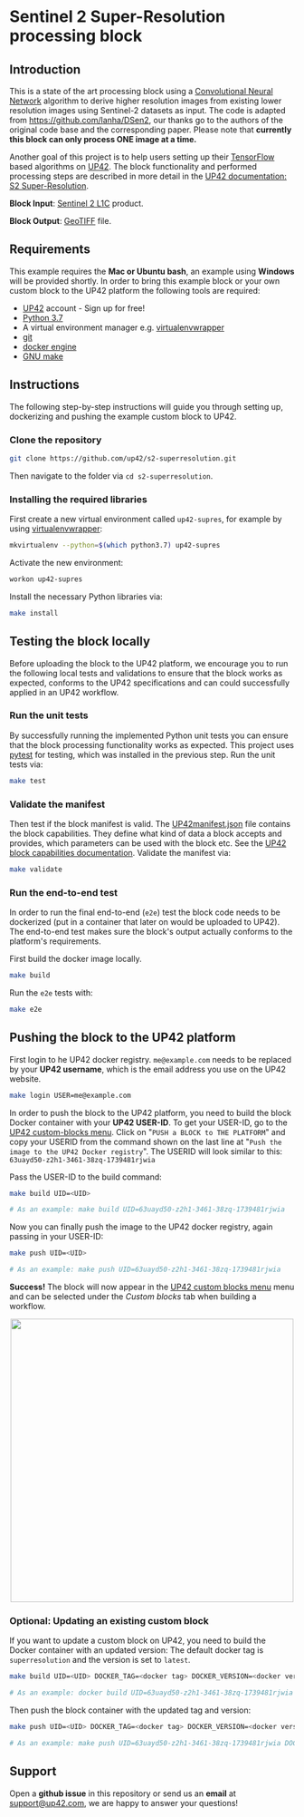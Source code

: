 # Sentinel 2 Super-Resolution processing block
## Introduction

This is a state of the art processing block using a [Convolutional Neural Network](https://en.wikipedia.org/wiki/Convolutional_neural_network)
algorithm to derive higher resolution images from existing lower resolution images using Sentinel-2 datasets as input.
The code is adapted from https://github.com/lanha/DSen2, our thanks go to the authors of the original code base and the
corresponding paper. Please note that **currently this block can only process ONE image at a time.**

Another goal of this project is to help users setting up their [TensorFlow](https://tensorflow.org) based algorithms on
[UP42](https://up42.com). The block functionality and performed
processing steps are described in more detail in the [UP42 documentation: S2 Super-Resolution](https://docs.up42.com/up42-blocks/processing/s2-superresolution.html).

**Block Input**: [Sentinel 2 L1C](https://docs.up42.com/up42-blocks/sobloo-s2-l1c.html) product.

**Block Output**: [GeoTIFF](https://en.wikipedia.org/wiki/GeoTIFF) file.

## Requirements

This example requires the **Mac or Ubuntu bash**, an example using **Windows** will be provided shortly.
In order to bring this example block or your own custom block to the UP42 platform the following tools are required:


 - [UP42](https://up42.com) account -  Sign up for free!
 - [Python 3.7](https://python.org/downloads)
 - A virtual environment manager e.g. [virtualenvwrapper](https://virtualenvwrapper.readthedocs.io/en/latest/)
 - [git](https://git-scm.com/)
 - [docker engine](https://docs.docker.com/engine/)
 - [GNU make](https://www.gnu.org/software/make/)


## Instructions

The following step-by-step instructions will guide you through setting up, dockerizing and pushing the example custom
block to UP42.

### Clone the repository

```bash
git clone https://github.com/up42/s2-superresolution.git
```

Then navigate to the folder via `cd s2-superresolution`.

### Installing the required libraries

First create a new virtual environment called `up42-supres`, for example by using
[virtualenvwrapper](https://virtualenvwrapper.readthedocs.io/en/latest/):

```bash
mkvirtualenv --python=$(which python3.7) up42-supres
```

Activate the new environment:

```bash
workon up42-supres
```

Install the necessary Python libraries via:

```bash
make install
```

## Testing the block locally

Before uploading the block to the UP42 platform, we encourage you to run the following local tests and validations to
ensure that the block works as expected, conforms to the UP42 specifications and can could successfully applied in an
UP42 workflow.

### Run the unit tests

By successfully running the implemented Python unit tests you can ensure that the block processing functionality works
as expected. This project uses [pytest](https://docs.pytest.org/en/latest/) for testing, which was installed in
the previous step. Run the unit tests via:

```bash
make test
```

### Validate the manifest

Then test if the block manifest is valid. The
[UP42manifest.json](https://github.com/up42/s2-superresolution/blob/master/blocks/superresolution/UP42Manifest.json)
file contains the block capabilities. They define what kind of data a block accepts and provides, which parameters
can be used with the block etc. See the
[UP42 block capabilities documentation](https://docs.up42.com/reference/capabilities.html?highlight=capabilities).
Validate the manifest via:

```bash
make validate
```

### Run the end-to-end test

In order to run the final end-to-end (`e2e`) test the block code needs to be dockerized (put in a container that later on
would be uploaded to UP42). The end-to-end test makes sure the block's output actually conforms to the platform's requirements.

First build the docker image locally.

```bash
make build
```

Run the `e2e` tests with:

```bash
make e2e
```


## Pushing the block to the UP42 platform

First login to he UP42 docker registry. `me@example.com` needs to be replaced by your **UP42 username**,
which is the email address you use on the UP42 website.

```bash
make login USER=me@example.com
```

In order to push the block to the UP42 platform, you need to build the block Docker container with your
**UP42 USER-ID**. To get your USER-ID, go to the [UP42 custom-blocks menu](https://console.up42.com/custom-blocks).
Click on "`PUSH a BLOCK to THE PLATFORM`" and copy your USERID from the command shown on the last line at
"`Push the image to the UP42 Docker registry`". The USERID will look similar to this:
`63uayd50-z2h1-3461-38zq-1739481rjwia`

Pass the USER-ID to the build command:
```bash
make build UID=<UID>

# As an example: make build UID=63uayd50-z2h1-3461-38zq-1739481rjwia
```

Now you can finally push the image to the UP42 docker registry, again passing in your USER-ID:

```bash
make push UID=<UID>

# As an example: make push UID=63uayd50-z2h1-3461-38zq-1739481rjwia
```

**Success!** The block will now appear in the [UP42 custom blocks menu](https://console.up42.com/custom-blocks/) menu
and can be selected under the *Custom blocks* tab when building a workflow.

<p align="center">
  <img width="500" src="https://i.ibb.co/YpmwxY2/custom-block-successfully-uploaded.png">
</p>

### Optional: Updating an existing custom block

If you want to update a custom block on UP42, you need to build the Docker container with an updated version:
The default docker tag is `superresolution` and the version is set to `latest`.

```bash
make build UID=<UID> DOCKER_TAG=<docker tag> DOCKER_VERSION=<docker version>

# As an example: docker build UID=63uayd50-z2h1-3461-38zq-1739481rjwia DOCKER_TAG=superresolution DOCKER_VERSION=1.0
```

Then push the block container with the updated tag and version:

```bash
make push UID=<UID> DOCKER_TAG=<docker tag> DOCKER_VERSION=<docker version>

# As an example: make push UID=63uayd50-z2h1-3461-38zq-1739481rjwia DOCKER_TAG=superresolution DOCKER_VERSION=1.0
```

## Support

Open a **github issue** in this repository or send us an **email** at [support@up42.com](mailto:support@up42.com),
we are happy to answer your questions!
